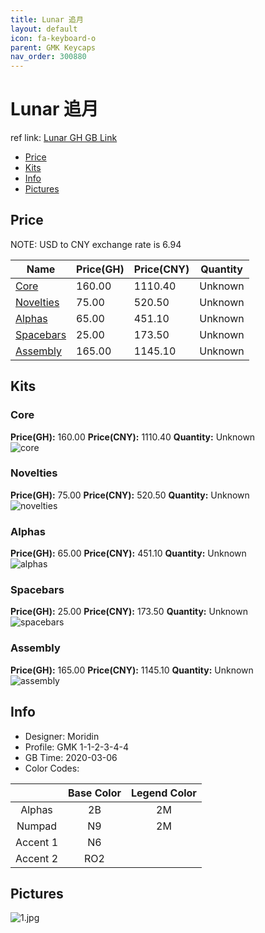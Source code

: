 ```yaml
---
title: Lunar 追月
layout: default
icon: fa-keyboard-o
parent: GMK Keycaps
nav_order: 300880
---
```


# Lunar 追月

ref link: [Lunar GH GB Link](https://geekhack.org/index.php?topic=104965.0)  
* [Price](#price)  
* [Kits](#kits)  
* [Info](#info)  
* [Pictures](#pictures)  


## Price  
NOTE: USD to CNY exchange rate is 6.94

| Name          | Price(GH)    |  Price(CNY) | Quantity |
| ------------- | ------------ |  ---------- | -------- |
|[Core](#core)|160.00|1110.40|Unknown|
|[Novelties](#novelties)|75.00|520.50|Unknown|
|[Alphas](#alphas)|65.00|451.10|Unknown|
|[Spacebars](#spacebars)|25.00|173.50|Unknown|
|[Assembly](#assembly)|165.00|1145.10|Unknown|


## Kits  
### Core  
**Price(GH):** 160.00    **Price(CNY):** 1110.40    **Quantity:** Unknown  
<img src="{{ 'assets/images/gmk-keycaps/lunar/kits_pics/core.jpg' | relative_url }}" alt="core" class="image featured">

### Novelties  
**Price(GH):** 75.00    **Price(CNY):** 520.50    **Quantity:** Unknown  
<img src="{{ 'assets/images/gmk-keycaps/lunar/kits_pics/novelties.jpg' | relative_url }}" alt="novelties" class="image featured">

### Alphas  
**Price(GH):** 65.00    **Price(CNY):** 451.10    **Quantity:** Unknown  
<img src="{{ 'assets/images/gmk-keycaps/lunar/kits_pics/alphas.jpg' | relative_url }}" alt="alphas" class="image featured">

### Spacebars  
**Price(GH):** 25.00    **Price(CNY):** 173.50    **Quantity:** Unknown  
<img src="{{ 'assets/images/gmk-keycaps/lunar/kits_pics/spacebars.jpg' | relative_url }}" alt="spacebars" class="image featured">

### Assembly  
**Price(GH):** 165.00    **Price(CNY):** 1145.10    **Quantity:** Unknown  
<img src="{{ 'assets/images/gmk-keycaps/lunar/kits_pics/assembly.jpg' | relative_url }}" alt="assembly" class="image featured">


## Info  
* Designer: Moridin  
* Profile: GMK 1-1-2-3-4-4  
* GB Time: 2020-03-06  
* Color Codes:  

| |Base Color     | Legend Color
| :-------------: | :-------------: | :------------:
|Alphas|2B|2M
|Numpad|N9|2M
|Accent 1|N6|
|Accent 2|RO2|


## Pictures  
<img src="{{ 'assets/images/gmk-keycaps/lunar/rendering_pics/1.jpg' | relative_url }}" alt="1.jpg" class="image featured">
